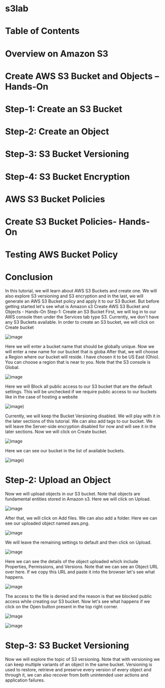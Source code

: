 # s3lab
# Table of Contents

# Overview on Amazon S3

# Create AWS S3 Bucket and Objects – Hands-On
# Step-1: Create an S3 Bucket

# Step-2: Create an Object

# Step-3: S3 Bucket Versioning

# Step-4: S3 Bucket Encryption

# AWS S3 Bucket Policies

# Create S3 Bucket Policies- Hands-On
# Testing AWS Bucket Policy

# Conclusion


In this tutorial, we will learn about AWS S3 Buckets and create one. We will also explore S3 versioning and S3 encryption and in the last, we will generate an AWS S3 Bucket policy and apply it to our S3 Bucket. But before getting started let's see what is Amazon s3
Create AWS S3 Bucket and Objects - Hands-On
Step-1: Create an S3 Bucket
First, we will log in to our AWS console then under the Services tab type S3.  Currently, we don't have any S3 Buckets available. In order to create an S3 bucket, we will click on Create bucket


![image](https://www.golinuxcloud.com/wp-content/uploads/1-21.png)

Here we will enter a bucket name that should be globally unique. Now we will enter a new name for our bucket that is globa After that, we will choose a Region where our bucket will reside. I have chosen it to be US East (Ohio). You can choose a region that is near to you. Note that the S3 console is Global.

![image](https://user-images.githubusercontent.com/103466963/171026863-c2400719-9b91-4add-bd8c-3791b7a7ac96.png)

Here we will Block all public access to our S3 bucket that are the default settings. This will be unchecked if we require public access to our buckets like in the case of hosting a website 

![image)](https://user-images.githubusercontent.com/103466963/171028250-8f65f300-990b-414a-96e9-c5b685e2c125.png)

Currently, we will keep the Bucket Versioning disabled. We will play with it in the later sections of this tutorial. We can also add tags to our bucket. We will leave the Server-side encryption disabled for now and will see it in the later sections. Now we will click on Create bucket.

![image](https://user-images.githubusercontent.com/103466963/171028929-83b4af18-e48c-407b-aa68-6d15a45deacd.png)

Here we can see our bucket in the list of available buckets.

![image)](https://user-images.githubusercontent.com/103466963/171029469-faae612e-1f42-46c7-b792-733acb9237a7.png)

# Step-2: Upload an Object
Now we will upload objects in our S3 bucket. Note that objects are fundamental entities stored in Amazon s3. Here we will click on Upload.

![image](https://user-images.githubusercontent.com/103466963/171030457-212f1c61-f98e-4031-bc24-190c885b30b3.png)

After that, we will click on Add files. We can also add a folder. Here we can see our uploaded object named aws.png.

![image](https://user-images.githubusercontent.com/103466963/171030829-cd26f4b5-86fd-4317-8c02-356898c5fdf3.png)

We will leave the remaining settings to default and then click on Upload.

![image](https://user-images.githubusercontent.com/103466963/171031082-d9865338-b822-4e25-80ce-413a7303bdbf.png)

Here we can see the details of the object uploaded which include Properties, Permissions, and Versions. Note that we can see an Object URL over here. If we copy this URL and paste it into the browser let's see what happens.

![image](https://user-images.githubusercontent.com/103466963/171031686-1c2cbcde-d244-4b01-959e-0d7cd9435e7e.png)

The access to the file is denied and the reason is that we blocked public access while creating our S3 bucket. Now let's see what happens if we click on the Open button present in the top right corner.

![Image](https://user-images.githubusercontent.com/103466963/171032295-e829fd7f-e839-425a-a482-7f4fed03c04f.png)


![image](https://user-images.githubusercontent.com/103466963/171033955-ad35335e-7dd3-43fa-b0b3-507d3684e7bb.png)

# Step-3: S3 Bucket Versioning

Now we will explore the topic of S3 versioning. Note that with versioning we can keep multiple variants of an object in the same bucket. Versioning is used to restore, retrieve and preserve every version of every object and through it, we can also recover from both unintended user actions and application failures.








